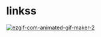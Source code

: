 # linkss
<a href="https://ibb.co/MGCBFm8"><img src="https://i.ibb.co/MGCBFm8/ezgif-com-animated-gif-maker-2.gif" alt="ezgif-com-animated-gif-maker-2" border="0"></a>
